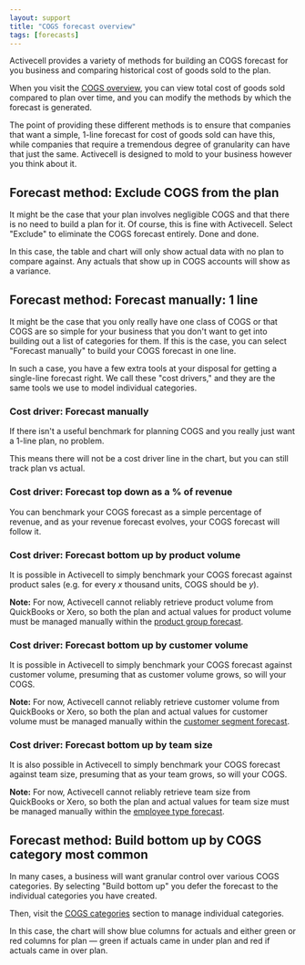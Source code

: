 ```yaml
---
layout: support
title: "COGS forecast overview"
tags: [forecasts]
---
```


Activecell provides a variety of methods for building an COGS forecast for you business and comparing historical cost of goods sold to the plan.

When you visit the [COGS overview](), you can view total cost of goods sold compared to plan over time, and you can modify the methods by which the forecast is generated.

The point of providing these different methods is to ensure that companies that want a simple, 1-line forecast for cost of goods sold can have this, while companies that require a tremendous degree of granularity can have that just the same. Activecell is designed to mold to your business however you think about it.

## Forecast method: Exclude COGS from the plan

It might be the case that your plan involves negligible COGS and that there is no need to build a plan for it. Of course, this is fine with Activecell. Select "Exclude" to eliminate the COGS forecast entirely. Done and done.

<!-- screenshot -->

In this case, the table and chart will only show actual data with no plan to compare against. Any actuals that show up in COGS accounts will show as a variance.

## Forecast method: Forecast manually: 1 line

It might be the case that you only really have one class of COGS or that COGS are so simple for your business that you don't want to get into building out a list of categories for them. If this is the case, you can select "Forecast manually" to build your COGS forecast in one line.

<!-- screenshot -->

In such a case, you have a few extra tools at your disposal for getting a single-line forecast right. We call these "cost drivers," and they are the same tools we use to model individual categories.

### Cost driver: Forecast manually

If there isn't a useful benchmark for planning COGS and you really just want a 1-line plan, no problem.

<!-- screenshot -->

This means there will not be a cost driver line in the chart, but you can still track plan vs actual.

### Cost driver: Forecast top down as a % of revenue

<!-- screenshot -->

You can benchmark your COGS forecast as a simple percentage of revenue, and as your revenue forecast evolves, your COGS forecast will follow it.

### Cost driver: Forecast bottom up by product volume

It is possible in Activecell to simply benchmark your COGS forecast against product sales (e.g. for every _x_ thousand units, COGS should be _y_).

<!-- screenshot -->

**Note:** For now, Activecell cannot reliably retrieve product volume from QuickBooks or Xero, so both the plan and actual values for product volume must be managed manually within the [product group forecast]().

### Cost driver: Forecast bottom up by customer volume

It is possible in Activecell to simply benchmark your COGS forecast against customer volume, presuming that as customer volume grows, so will your COGS.

<!-- screenshot -->

**Note:** For now, Activecell cannot reliably retrieve customer volume from QuickBooks or Xero, so both the plan and actual values for customer volume must be managed manually within the [customer segment forecast]().

### Cost driver: Forecast bottom up by team size

It is also possible in Activecell to simply benchmark your COGS forecast against team size, presuming that as your team grows, so will your COGS.

<!-- screenshot -->

**Note:** For now, Activecell cannot reliably retrieve team size from QuickBooks or Xero, so both the plan and actual values for team size must be managed manually within the [employee type forecast]().

## Forecast method: Build bottom up by COGS category **most common**

In many cases, a business will want granular control over various COGS categories. By selecting "Build bottom up" you defer the forecast to the individual categories you have created.

Then, visit the [COGS categories]() section to manage individual categories.

<!-- screenshot -->

In this case, the chart will show blue columns for actuals and either green or red columns for plan — green if actuals came in under plan and red if actuals came in over plan.